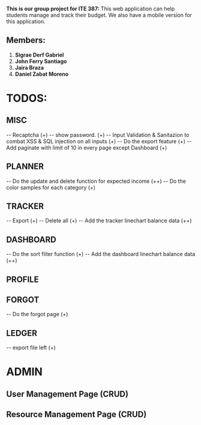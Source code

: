 **This is our group project for ITE 387:**
This web application can help students manage and track their budget. We also have a mobile version for this application. 

## Members: 
1. **Sigrae Derf Gabriel**
2. **John Ferry Santiago**
3. **Jaira Braza**
4. **Daniel Zabat Moreno**

# TODOS:


## MISC
--  Recaptcha (+)
-- show password. (+)
-- Input Validation & Sanitazion to combat XSS & SQL injection on all inputs (+)
-- Do the export feature (+)
-- Add paginate with limit of 10 in every page except Dashboard (+)

## PLANNER
-- Do the update and delete function for expected income (++)
-- Do the color samples for each category (+)

## TRACKER
-- Export (+)
-- Delete all (+)
-- Add the tracker linechart balance data (++)

## DASHBOARD 
-- Do the sort filter function (+) 
-- Add the dashboard linechart balance data (++)

## PROFILE 
<!-- -- Finished all todos yah00! -->

## FORGOT
-- Do the forgot page (+)

## LEDGER 
-- export file left (+)

# ADMIN

## User Management Page (CRUD)

## Resource Management Page (CRUD)